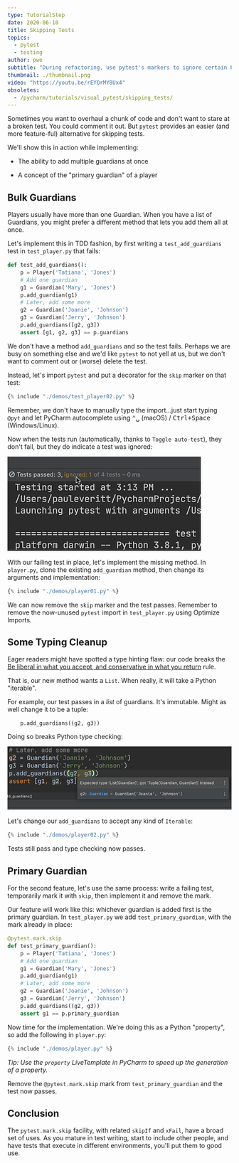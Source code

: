 ```yaml
---
type: TutorialStep
date: 2020-06-10
title: Skipping Tests
topics:
  - pytest
  - testing
author: pwe
subtitle: "During refactoring, use pytest's markers to ignore certain breaking tests."
thumbnail: ./thumbnail.png
video: "https://youtu.be/rEYQrMY8Ux4"
obsoletes:
  - /pycharm/tutorials/visual_pytest/skipping_tests/
---
```


Sometimes you want to overhaul a chunk of code and don't want to stare at a broken test.
You could comment it out.
But `pytest` provides an easier (and more feature-ful) alternative for skipping tests.

We'll show this in action while implementing:

- The ability to add multiple guardians at once

- A concept of the "primary guardian" of a player

## Bulk Guardians

Players usually have more than one Guardian.
When you have a list of Guardians, you might prefer a different method that lets you add them all at once.

Let's implement this in TDD fashion, by first writing a `test_add_guardians` test in `test_player.py` that fails:

```python
def test_add_guardians():
    p = Player('Tatiana', 'Jones')
    # Add one guardian
    g1 = Guardian('Mary', 'Jones')
    p.add_guardian(g1)
    # Later, add some more
    g2 = Guardian('Joanie', 'Johnson')
    g3 = Guardian('Jerry', 'Johnson')
    p.add_guardians([g2, g3])
    assert [g1, g2, g3] == p.guardians
```

We don't have a method `add_guardians` and so the test fails.
Perhaps we are busy on something else and we'd like `pytest` to not yell at us, but we don't want to comment out or (worse) delete the test.

Instead, let's import `pytest` and put a decorator for the `skip` marker on that test:

```python
{% include "./demos/test_player02.py" %}
```

Remember, we don't have to manually type the import...just start typing `@pyt` and let PyCharm autocomplete using <kbd>⌃␣</kbd> (macOS) / <kbd>Ctrl+Space</kbd> (Windows/Linux).

Now when the tests run (automatically, thanks to `Toggle auto-test`), they don't fail, but they do indicate a test was ignored:

![Ignored Tests](ignored_tests.png)

With our failing test in place, let's implement the missing method.
In `player.py`, clone the existing `add_guardian` method, then change its arguments and implementation:

```python
{% include "./demos/player01.py" %}
```

We can now remove the `skip` marker and the test passes.
Remember to remove the now-unused `pytest` import in `test_player.py` using Optimize Imports.

## Some Typing Cleanup

Eager readers might have spotted a type hinting flaw: our code breaks the [Be liberal in what you accept, and conservative in what you return](https://m.oursky.com/type-hints-better-type-at-python-28de692c3a4b) rule.

That is, our new method wants a `List`.
When really, it will take a Python "iterable".

For example, our test passes in a _list_ of guardians. It's immutable.
Might as well change it to be a tuple:

```
    p.add_guardians((g2, g3))
```

Doing so breaks Python type checking:

![Type Checking](type_checking.png)

Let's change our `add_guardians` to accept any kind of `Iterable`:

```python
{% include "./demos/player02.py" %}
```

Tests still pass and type checking now passes.

## Primary Guardian

For the second feature, let's use the same process: write a failing test, temporarily mark it with `skip`, then implement it and remove the mark.

Our feature will work like this: whichever guardian is added first is the primary guardian.
In `test_player.py` we add `test_primary_guardian`, with the mark already in place:

```python
@pytest.mark.skip
def test_primary_guardian():
    p = Player('Tatiana', 'Jones')
    # Add one guardian
    g1 = Guardian('Mary', 'Jones')
    p.add_guardian(g1)
    # Later, add some more
    g2 = Guardian('Joanie', 'Johnson')
    g3 = Guardian('Jerry', 'Johnson')
    p.add_guardians((g2, g3))
    assert g1 == p.primary_guardian
```

Now time for the implementation.
We're doing this as a Python "property", so add the following in `player.py`:

```python
{% include "./demos/player.py" %}
```

_Tip: Use the `property` LiveTemplate in PyCharm to speed up the generation of a property._

Remove the `@pytest.mark.skip` mark from `test_primary_guardian` and the test now passes.

## Conclusion

The `pytest.mark.skip` facility, with related `skipIf` and `xFail`, have a broad set of uses.
As you mature in test writing, start to include other people, and have tests that execute in different environments, you'll put them to good use.
